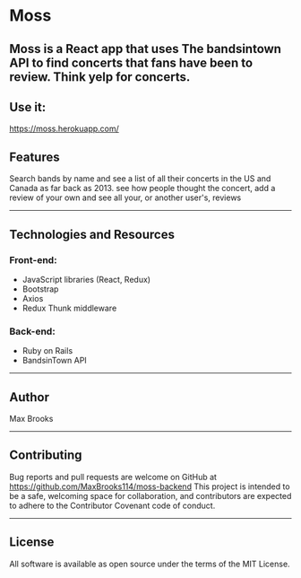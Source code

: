# Moss

Moss is a React app that uses The bandsintown API to find concerts that fans have been to review. Think yelp for concerts.
---
## Use it:
https://moss.herokuapp.com/

## Features

Search bands by name and see a list of all their concerts in the US and Canada as far back as 2013.
see how people thought the concert, add a review of your own and see all your, or another user's, reviews

---

## Technologies and Resources
### Front-end:
  * JavaScript libraries (React, Redux)
  * Bootstrap
  * Axios
  * Redux Thunk middleware

### Back-end:
  * Ruby on Rails
  * BandsinTown API

---
## Author
Max Brooks

---
## Contributing
Bug reports and pull requests are welcome on GitHub at https://github.com/MaxBrooks114/moss-backend This project is intended to be a safe, welcoming space for collaboration, and contributors are expected to adhere to the Contributor Covenant code of conduct.

---
## License
All software is available as open source under the terms of the MIT License.
